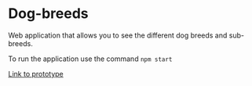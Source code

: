 # Dog-breeds
Web application that allows you to see the different dog breeds and sub-breeds.

To run the application use the command  `npm start `

[Link to prototype](https://www.figma.com/file/YkFpY7zfrSJMNpN3FvtUD7/dog-breeds?node-id=0%3A1)


